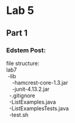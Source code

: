 # Lab 5  
## Part 1  
### Edstem Post:  
file structure:  
lab7  
&nbsp;-lib  
&nbsp; &nbsp;    -hamcrest-core-1.3.jar  
&nbsp; &nbsp;    -junit-4.13.2.jar  
&nbsp;  -.gitignore  
&nbsp;  -ListExamples.java  
&nbsp;  -ListExamplesTests.java  
&nbsp;  -test.sh  
  
  
  
